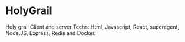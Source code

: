 # HolyGrail
Holy grail Client and server
Techs: Html, Javascript, React, superagent, Node.JS, Express, Redis and Docker.
